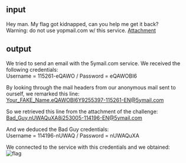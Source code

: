 ## input
Hey man. My flag got kidnapped, can you help me get it back?  
Warning: do not use yopmail.com w/ this service.
[Attachment](https://github.com/mhackgyver-squad/mhackgyver/blob/master/writeup/attachment/challenge.eml)

## output
We tried to send an email with the 5ymail.com service. We received the following credentials:  
Username = 115261-eQAWO / Password = eQAWOBI6  

By looking through the mail headers from our anonymous mail sent to ourself, we remarked this line:  
Your_FAKE_Name.eQAWOBI6Y9255397-115261-EN@5ymail.com  

So we retrieved this line from the attachment of the challenge:  
Bad_Guy.nUWAQuXA8i253005-114196-EN@5ymail.com  

And we deduced the Bad Guy credentials:  
Username = 114196-nUWAQ / Password = nUWAQuXA  

We connected to the service with this credentials and we obtained:  
![flag](https://github.com/mhackgyver-squad/mhackgyver/blob/master/writeup/images/AnonEmail.png)
